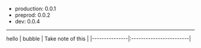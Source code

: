 - production: 0.0.1
- preprod: 0.0.2
- dev: 0.0.4
---
hello
| bubble        | Take note of this       |
|---------------|:------------------------|
